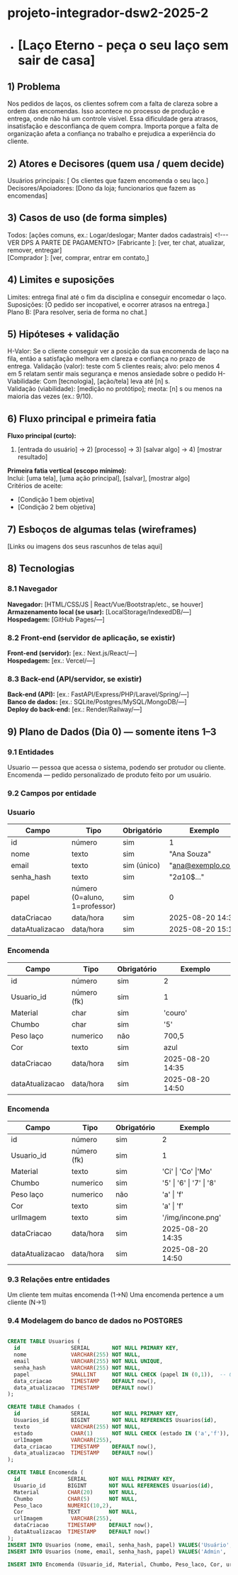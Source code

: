 # projeto-integrador-dsw2-2025-2
- # [Laço Eterno - peça o seu laço sem sair de casa]

## 1) Problema

Nos pedidos de laços, os clientes sofrem com a falta de clareza sobre a ordem das encomendas.
Isso acontece no processo de produção e entrega, onde não há um controle visível.
Essa dificuldade gera atrasos, insatisfação e desconfiança de quem compra.
Importa porque a falta de organização afeta a confiança no trabalho e prejudica a experiência do cliente.

## 2) Atores e Decisores (quem usa / quem decide)

Usuários principais: [ Os clientes que fazem encomenda o seu laço.]
Decisores/Apoiadores: [Dono da loja; funcionarios que fazem as encomendas]

## 3) Casos de uso (de forma simples)

Todos: [ações comuns, ex.: Logar/deslogar; Manter dados cadastrais]  <!--- VER DPS A PARTE DE PAGAMENTO>
[Fabricante ]: [ver, ter chat, atualizar, remover, entregar]  
[Comprador  ]: [ver, comprar, entrar em contato,]

## 4) Limites e suposições

Limites: entrega final até o fim da disciplina e conseguir encomedar o laço. 
Suposições: [O pedido ser incopativel, e ocorrer atrasos na entrega.]  
Plano B: [Para resolver, seria de forma no chat.]

## 5) Hipóteses + validação

H-Valor: Se o cliente conseguir ver a posição da sua encomenda de laço na fila, então a satisfação melhora em clareza e confiança no prazo de entrega.
Validação (valor): teste com 5 clientes reais; alvo: pelo menos 4 em 5 relatam sentir mais segurança e menos ansiedade sobre o pedido
H-Viabilidade: Com [tecnologia], [ação/tela] leva até [n] s.  
Validação (viabilidade): [medição no protótipo]; meota: [n] s ou menos na maioria das vezes (ex.: 9/10).

## 6) Fluxo principal e primeira fatia
<!-- Pense “Entrada → Processo → Saída”.
     EXEMPLO de Fluxo:
     1) Aluno faz login
     2) Clica em "Pedir ajuda" e descreve a dúvida
     3) Sistema salva e coloca na fila
     4) Lista mostra ordem e tempo desde criação
     5) Professor encerra o chamado
     EXEMPLO de 1ª fatia:
     Inclui login simples, criar chamado, listar em ordem.
     Critérios de aceite (objetivos): criar → aparece na lista com horário; encerrar → some ou marca "fechado". -->
**Fluxo principal (curto):**  
1) [entrada do usuário] → 2) [processo] → 3) [salvar algo] → 4) [mostrar resultado]

**Primeira fatia vertical (escopo mínimo):**  
Inclui: [uma tela], [uma ação principal], [salvar], [mostrar algo]  
Critérios de aceite:
- [Condição 1 bem objetiva]
- [Condição 2 bem objetiva]

## 7) Esboços de algumas telas (wireframes)
<!-- Vale desenho no papel (foto), Figma, Excalidraw, etc. Não precisa ser bonito, precisa ser claro.
     EXEMPLO de telas:
     • Login
     • Lista de chamados (ordem + tempo desde criação)
     • Novo chamado (formulário simples)
     • Painel do professor (atender/encerrar)
     EXEMPLO de imagem:
     ![Wireframe - Lista de chamados](img/wf-lista-chamados.png) -->
[Links ou imagens dos seus rascunhos de telas aqui]

## 8) Tecnologias
<!-- Liste apenas o que você REALMENTE pretende usar agora. -->

### 8.1 Navegador
**Navegador:** [HTML/CSS/JS | React/Vue/Bootstrap/etc., se houver]  
**Armazenamento local (se usar):** [LocalStorage/IndexedDB/—]  
**Hospedagem:** [GitHub Pages/—]

### 8.2 Front-end (servidor de aplicação, se existir)
**Front-end (servidor):** [ex.: Next.js/React/—]  
**Hospedagem:** [ex.: Vercel/—]

### 8.3 Back-end (API/servidor, se existir)
**Back-end (API):** [ex.: FastAPI/Express/PHP/Laravel/Spring/—]  
**Banco de dados:** [ex.: SQLite/Postgres/MySQL/MongoDB/—]  
**Deploy do back-end:** [ex.: Render/Railway/—]

## 9) Plano de Dados (Dia 0) — somente itens 1–3
<!-- Defina só o essencial para criar o banco depois. -->

### 9.1 Entidades
Usuario — pessoa que acessa o sistema, podendo ser protudor ou cliente.
Encomenda — pedido personalizado de produto feito por um usuário.

### 9.2 Campos por entidade
<!-- Use tipos simples: uuid, texto, número, data/hora, booleano, char. -->

### Usuario
| Campo           | Tipo                          | Obrigatório | Exemplo            |
|-----------------|-------------------------------|-------------|--------------------|
| id              | número                        | sim         | 1                  |
| nome            | texto                         | sim         | "Ana Souza"        |
| email           | texto                         | sim (único) | "ana@exemplo.com"  |
| senha_hash      | texto                         | sim         | "$2a$10$..."       |
| papel           | número (0=aluno, 1=professor) | sim         | 0                  |
| dataCriacao     | data/hora                     | sim         | 2025-08-20 14:30   |
| dataAtualizacao | data/hora                     | sim         | 2025-08-20 15:10   |

### Encomenda
| Campo           | Tipo               | Obrigatório | Exemplo                 |
|-----------------|--------------------|-------------|-------------------------|
| id              | número             | sim         | 2                       |
| Usuario_id      | número (fk)        | sim         | 1                       |
| Material        | char               | sim         | 'couro'                 |
| Chumbo          | char               | sim         | '5'                     |
| Peso laço       | numerico           | não         | 700,5                   |
| Cor             | texto              | sim         | azul                    |
| dataCriacao     | data/hora          | sim         | 2025-08-20 14:35        |
| dataAtualizacao | data/hora          | sim         | 2025-08-20 14:50        |


### Encomenda
| Campo           | Tipo               | Obrigatório | Exemplo                 |
|-----------------|--------------------|-------------|-------------------------|
| id              | número             | sim         | 2                       |
| Usuario_id      | número (fk)        | sim         | 1                       |
| Material        | texto              | sim         | 'Ci' \| 'Co'  \|'Mo'    |
| Chumbo          | numerico           | sim         | '5' \| '6' \| '7' \| '8'|
| Peso laço       | numerico           | não         | 'a' \| 'f'              |
| Cor             | texto              | sim         | 'a' \| 'f'              |
| urlImagem       | texto              | sim         | '/img/incone.png'       |
| dataCriacao     | data/hora          | sim         | 2025-08-20 14:35        |
| dataAtualizacao | data/hora          | sim         | 2025-08-20 14:50        |


### 9.3 Relações entre entidades

Um cliente tem muitas encomenda (1→N)
Uma encomenda pertence a um cliente (N→1)

### 9.4 Modelagem do banco de dados no POSTGRES

``` sql

CREATE TABLE Usuarios (
  id                SERIAL       NOT NULL PRIMARY KEY,
  nome              VARCHAR(255) NOT NULL,
  email             VARCHAR(255) NOT NULL UNIQUE,
  senha_hash        VARCHAR(255) NOT NULL,
  papel             SMALLINT     NOT NULL CHECK (papel IN (0,1)),  -- 0=aluno, 1=professor
  data_criacao      TIMESTAMP    DEFAULT now(),
  data_atualizacao  TIMESTAMP    DEFAULT now()
);

CREATE TABLE Chamados (
  id                SERIAL       NOT NULL PRIMARY KEY,
  Usuarios_id       BIGINT       NOT NULL REFERENCES Usuarios(id),
  texto             VARCHAR(255) NOT NULL,
  estado            CHAR(1)      NOT NULL CHECK (estado IN ('a','f')), -- a=aberto, f=fechado
  urlImagem         VARCHAR(255),
  data_criacao      TIMESTAMP    DEFAULT now(),
  data_atualizacao  TIMESTAMP    DEFAULT now()
);

CREATE TABLE Encomenda (
  id               SERIAL       NOT NULL PRIMARY KEY,
  Usuario_id       BIGINT       NOT NULL REFERENCES Usuarios(id),
  Material         CHAR(20)     NOT NULL,
  Chumbo           CHAR(5)      NOT NULL,
  Peso_laco        NUMERIC(10,2),
  Cor              TEXT         NOT NULL,
  urlImagem         VARCHAR(255),
  dataCriacao      TIMESTAMP    DEFAULT now(),
  dataAtualizacao  TIMESTAMP    DEFAULT now()
);
INSERT INTO Usuarios (nome, email, senha_hash, papel) VALUES('Usuário', 'user@user.com.br', '123', 0);
INSERT INTO Usuarios (nome, email, senha_hash, papel) VALUES('Admin', 'admin@admin.com.br', '123', 1);

INSERT INTO Encomenda (Usuario_id, Material, Chumbo, Peso_laco, Cor, urlImagem) VALUES (1, 'couro', '5', 700.5, 'azul', 'https://exemplo.com/imagem.jpg');
```
